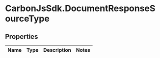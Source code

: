 # CarbonJsSdk.DocumentResponseSourceType

## Properties

Name | Type | Description | Notes
------------ | ------------- | ------------- | -------------


